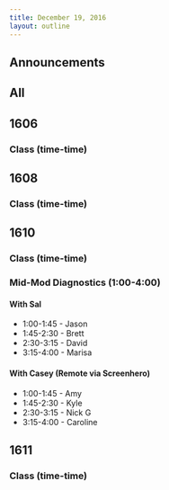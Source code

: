 ```yaml
---
title: December 19, 2016
layout: outline
---
```



## Announcements


## All

## 1606

### Class (time-time)

## 1608

### Class (time-time)

## 1610

### Class (time-time)

### Mid-Mod Diagnostics (1:00-4:00)

#### With Sal

* 1:00-1:45 -  Jason
* 1:45-2:30 -  Brett
* 2:30-3:15 -  David
* 3:15-4:00 -  Marisa

#### With Casey (Remote via Screenhero)

* 1:00-1:45 - Amy
* 1:45-2:30 - Kyle
* 2:30-3:15 - Nick G
* 3:15-4:00 - Caroline

## 1611

### Class (time-time)
